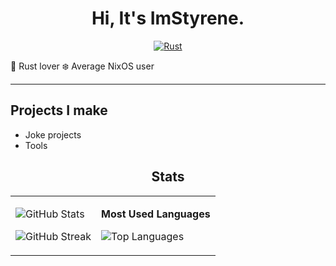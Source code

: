 <div align="center">

# Hi, It's ImStyrene.

[![Rust](https://img.shields.io/badge/Rust-000000?style=for-the-badge&logo=rust&logoColor=orange)](https://rust-lang.org)

</div>

🦀 Rust lover
❄️ Average NixOS user

---

## Projects I make
- Joke projects
- Tools

<div align="center">

## Stats

<table>
<tr>
<td>

  ![GitHub Stats](https://github-readme-stats.vercel.app/api?username=ImStyrene&show_icons=true&theme=dark&hide_border=true&bg_color=0d1117&title_color=58a6ff&icon_color=f85149&text_color=c9d1d9&ring_color=39d353)

  ![GitHub Streak](https://github-readme-streak-stats.herokuapp.com/?user=ImStyrene&theme=dark&hide_border=true&background=0d1117&ring=39d353&fire=f85149&currStreakLabel=c9d1d9)
</td>
<td>

**Most Used Languages**

![Top Languages](https://github-readme-stats.vercel.app/api/top-langs/?username=ImStyrene&layout=compact&theme=dark&hide_border=true&bg_color=0d1117&title_color=58a6ff&text_color=c9d1d9)

</td>
</tr>
</table>


</div>
